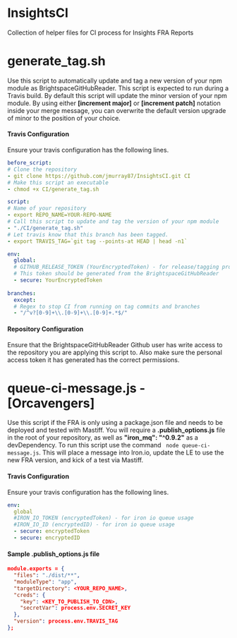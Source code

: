 # InsightsCI
Collection of helper files for CI process for Insights FRA Reports

# generate_tag.sh
Use this script to automatically update and tag a new version of your npm module as BrightspaceGitHubReader.
This script is expected to run during a Travis build. By default this script will update the minor version of your npm module. By using either **[increment major]** or **[increment patch]** notation inside your merge message, you can overwrite the default version upgrade of minor to the position of your choice. 

#### Travis Configuration
Ensure your travis configuration has the following lines.

```travis.yml
before_script:
# Clone the repository 
- git clone https://github.com/jmurray87/InsightsCI.git CI
# Make this script an executable
- chmod +x CI/generate_tag.sh

script:
# Name of your repository
- export REPO_NAME=YOUR-REPO-NAME
# Call this script to update and tag the version of your npm module
- "./CI/generate_tag.sh"
# Let travis know that this branch has been tagged.
- export TRAVIS_TAG=`git tag --points-at HEAD | head -n1`

env:
  global:
  # GITHUB_RELEASE_TOKEN (YourEncryptedToken) - for release/tagging process
  # This token should be generated from the BrightspaceGitHubReader
  - secure: YourEncryptedToken
  
branches:
  except:
  # Regex to stop CI from running on tag commits and branches
  - "/^v?[0-9]+\\.[0-9]+\\.[0-9]+.*$/"
```

#### Repository Configuration
Ensure that the BrightspaceGitHubReader Github user has write access to the repository you are applying this script to. Also make sure the personal access token it has generated has the correct permissions.

# queue-ci-message.js - [Orcavengers]
Use this script if the FRA is only using a package.json file and needs to be deployed and tested with Mastiff. You will require a **.publish_options.js** file in the root of your repository, as well as **"iron_mq": "^0.9.2"** as a devDependency. To run this script use the command ``` node queue-ci-message.js```. This will place a message into Iron.io, update the LE to use the new FRA version, and kick of a test via Mastiff.

#### Travis Configuration
Ensure your travis configuration has the following lines.

```travis.yml
env:
  global
  #IRON_IO_TOKEN (encryptedToken) - for iron io queue usage
  #IRON_IO_ID (encryptedID) - for iron io queue usage
  - secure: encryptedToken
  - secure: encryptedID
```

#### Sample .publish_options.js file

```.json
module.exports = {
  "files": "./dist/**",
  "moduleType": "app",
  "targetDirectory": <YOUR_REPO_NAME>,
  "creds": {
    "key": <KEY_TO_PUBLISH_TO_CDN>,
    "secretVar": process.env.SECRET_KEY
  },
  "version": process.env.TRAVIS_TAG
};

```
